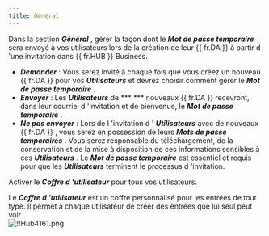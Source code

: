 ```yaml
---
title: Général
---
```

Dans la section ***Général*** , gérer la façon dont le ***Mot de passe temporaire*** sera envoyé à vos utilisateurs lors de la création de leur {{ fr.DA }} à partir d 'une invitation dans {{ fr.HUB }} Business.  

* ***Demander*** : Vous serez invité à chaque fois que vous créez un nouveau {{ fr.DA }} pour vos ***Utilisateurs*** et devrez choisir comment gérer le ***Mot de passe temporaire*** .  
* ***Envoyer*** : Les ***Utilisateurs*** de ***  *** nouveaux {{ fr.DA }} recevront, dans leur courriel d 'invitation et de bienvenue, le ***Mot de passe temporaire*** .  
* ***Ne pas envoyer*** : Lors de l 'invitation d ' ***Utilisateurs*** avec de nouveaux {{ fr.DA }} , vous serez en possession de leurs ***Mots de passe temporaires*** . Vous serez responsable du téléchargement, de la conservation et de la mise à disposition de ces informations sensibles à ces ***Utilisateurs*** . Le ***Mot de passe temporaire*** est essentiel et requis pour que les ***Utilisateurs*** terminent le processus d 'invitation.  

Activer le ***Coffre d 'utilisateur*** pour tous vos utilisateurs.  

Le ***Coffre d 'utilisateur*** est un coffre personnalisé pour les entrées de tout type. Il permet à chaque utilisateur de créer des entrées que lui seul peut voir.  
![!!Hub4161.png](https://webdevolutions.azureedge.net/docs/fr/hub/Hub4161.png) 

